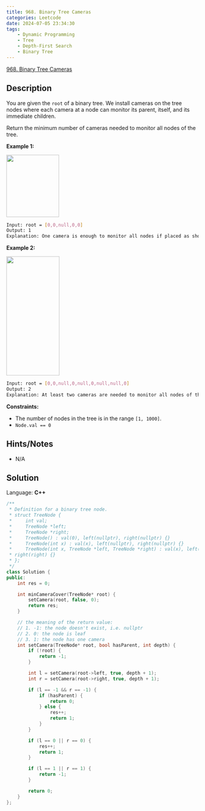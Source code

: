 ```yaml
---
title: 968. Binary Tree Cameras
categories: Leetcode
date: 2024-07-05 23:34:30
tags:
    - Dynamic Programming
    - Tree
    - Depth-First Search
    - Binary Tree
---
```


[968. Binary Tree Cameras](https://leetcode.com/problems/binary-tree-cameras/description/)

## Description

You are given the `root` of a binary tree. We install cameras on the tree nodes where each camera at a node can monitor its parent, itself, and its immediate children.

Return the minimum number of cameras needed to monitor all nodes of the tree.

**Example 1:**

<img alt="" src="https://assets.leetcode.com/uploads/2018/12/29/bst_cameras_01.png" style="width: 138px; height: 163px;">

```bash
Input: root = [0,0,null,0,0]
Output: 1
Explanation: One camera is enough to monitor all nodes if placed as shown.
```

**Example 2:**

<img alt="" src="https://assets.leetcode.com/uploads/2018/12/29/bst_cameras_02.png" style="width: 139px; height: 312px;">

```bash
Input: root = [0,0,null,0,null,0,null,null,0]
Output: 2
Explanation: At least two cameras are needed to monitor all nodes of the tree. The above image shows one of the valid configurations of camera placement.
```

**Constraints:**

- The number of nodes in the tree is in the range `[1, 1000]`.
- `Node.val == 0`

## Hints/Notes

- N/A

## Solution

Language: **C++**

```C++
/**
 * Definition for a binary tree node.
 * struct TreeNode {
 *     int val;
 *     TreeNode *left;
 *     TreeNode *right;
 *     TreeNode() : val(0), left(nullptr), right(nullptr) {}
 *     TreeNode(int x) : val(x), left(nullptr), right(nullptr) {}
 *     TreeNode(int x, TreeNode *left, TreeNode *right) : val(x), left(left),
 * right(right) {}
 * };
 */
class Solution {
public:
    int res = 0;

    int minCameraCover(TreeNode* root) {
        setCamera(root, false, 0);
        return res;
    }

    // the meaning of the return value:
    // 1. -1: the node doesn't exist, i.e. nullptr
    // 2. 0: the node is leaf
    // 3. 1: the node has one camera
    int setCamera(TreeNode* root, bool hasParent, int depth) {
        if (!root) {
            return -1;
        }

        int l = setCamera(root->left, true, depth + 1);
        int r = setCamera(root->right, true, depth + 1);

        if (l == -1 && r == -1) {
            if (hasParent) {
                return 0;
            } else {
                res++;
                return 1;
            }
        }

        if (l == 0 || r == 0) {
            res++;
            return 1;
        }

        if (l == 1 || r == 1) {
            return -1;
        }

        return 0;
    }
};
```
